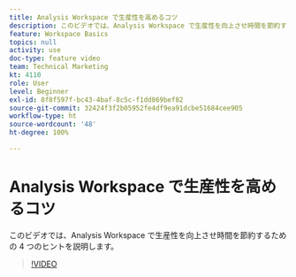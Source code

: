 ```yaml
---
title: Analysis Workspace で生産性を高めるコツ
description: このビデオでは、Analysis Workspace で生産性を向上させ時間を節約するための 4 つのヒントを説明します。
feature: Workspace Basics
topics: null
activity: use
doc-type: feature video
team: Technical Marketing
kt: 4110
role: User
level: Beginner
exl-id: 8f8f597f-bc43-4baf-8c5c-f1dd869bef82
source-git-commit: 32424f3f2b05952fe4df9ea91dcbe51684cee905
workflow-type: ht
source-wordcount: '48'
ht-degree: 100%

---
```


# Analysis Workspace で生産性を高めるコツ

このビデオでは、Analysis Workspace で生産性を向上させ時間を節約するための 4 つのヒントを説明します。

>[!VIDEO](https://video.tv.adobe.com/v/31157/?quality=12)
